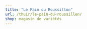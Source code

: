 ```yaml
---
title: "Le Pain du Roussillon"
url: /thuir/le-pain-du-roussillon/
shop: magasin de variétés
---
```

